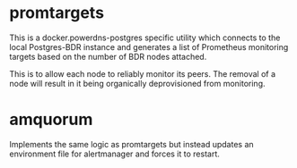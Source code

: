 # promtargets

This is a docker.powerdns-postgres specific utility which connects to the local Postgres-BDR
instance and generates a list of Prometheus monitoring targets based on the number of BDR
nodes attached.

This is to allow each node to reliably monitor its peers. The removal of a node will result
in it being organically deprovisioned from monitoring.

# amquorum

Implements the same logic as promtargets but instead updates an environment file for alertmanager
and forces it to restart.